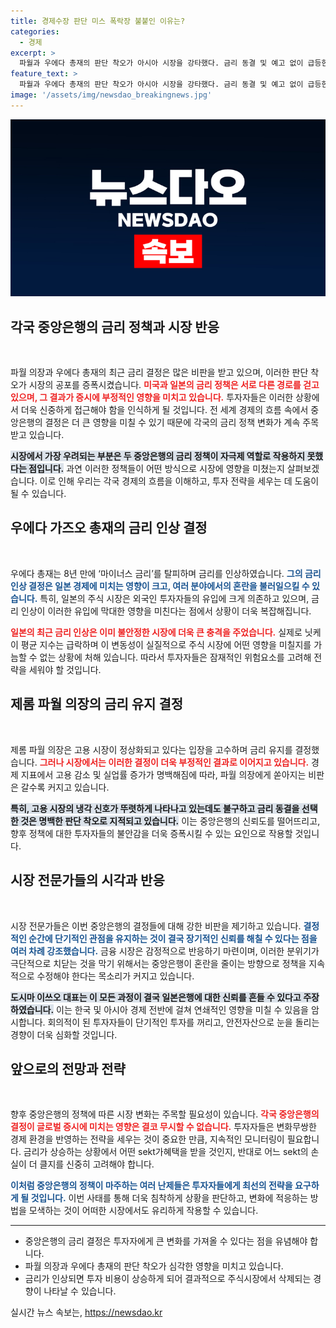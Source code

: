 ```yaml
---
title: 경제수장 판단 미스 폭락장 불붙인 이유는?
categories:
  - 경제
excerpt: >
  파월과 우에다 총재의 판단 착오가 아시아 시장을 강타했다. 금리 동결 및 예고 없이 급등한 일본 금리가 증시에 충격을 주며, 두 중앙은행의 잘못된 결정이 시장 불안을 키우고 있다. 클릭해서 더 알아보세요!
feature_text: >
  파월과 우에다 총재의 판단 착오가 아시아 시장을 강타했다. 금리 동결 및 예고 없이 급등한 일본 금리가 증시에 충격을 주며, 두 중앙은행의 잘못된 결정이 시장 불안을 키우고 있다. 클릭해서 더 알아보세요!
image: '/assets/img/newsdao_breakingnews.jpg'
---
```


<p><img src="/assets/img/newsdao_breakingnews.jpg" alt="bookingtag 속보" /></p>

<h2 data-ke-size="size26">각국 중앙은행의 금리 정책과 시장 반응</h2>

<p data-ke-size="size16">&nbsp;</p>

<p>파월 의장과 우에다 총재의 최근 금리 결정은 많은 비판을 받고 있으며, 이러한 판단 착오가 시장의 공포를 증폭시켰습니다. <b><span style="color: #ee2323;">미국과 일본의 금리 정책은 서로 다른 경로를 걷고 있으며, 그 결과가 증시에 부정적인 영향을 미치고 있습니다.</span></b> 투자자들은 이러한 상황에서 더욱 신중하게 접근해야 함을 인식하게 될 것입니다. 전 세계 경제의 흐름 속에서 중앙은행의 결정은 더 큰 영향을 미칠 수 있기 때문에 각국의 금리 정책 변화가 계속 주목받고 있습니다. </p>

<p><b><span style="background-color: #21538527;">시장에서 가장 우려되는 부분은 두 중앙은행의 금리 정책이 자극제 역할로 작용하지 못했다는 점입니다.</span></b> 과연 이러한 정책들이 어떤 방식으로 시장에 영향을 미쳤는지 살펴보겠습니다. 이로 인해 우리는 각국 경제의 흐름을 이해하고, 투자 전략을 세우는 데 도움이 될 수 있습니다.</p>

<h2 data-ke-size="size26">우에다 가즈오 총재의 금리 인상 결정</h2>

<p data-ke-size="size16">&nbsp;</p>

<p>우에다 총재는 8년 만에 ‘마이너스 금리’를 탈피하며 금리를 인상하였습니다. <b><span style="color: #1a5490;">그의 금리 인상 결정은 일본 경제에 미치는 영향이 크고, 여러 분야에서의 혼란을 불러일으킬 수 있습니다.</span></b> 특히, 일본의 주식 시장은 외국인 투자자들의 유입에 크게 의존하고 있으며, 금리 인상이 이러한 유입에 막대한 영향을 미친다는 점에서 상황이 더욱 복잡해집니다. </p>

<p><b><span style="color: #ee2323;">일본의 최근 금리 인상은 이미 불안정한 시장에 더욱 큰 충격을 주었습니다.</span></b> 실제로 닛케이 평균 지수는 급락하며 이 변동성이 실질적으로 주식 시장에 어떤 영향을 미칠지를 가늠할 수 없는 상황에 처해 있습니다. 따라서 투자자들은 잠재적인 위험요소를 고려해 전략을 세워야 할 것입니다.</p>

<h2 data-ke-size="size26">제롬 파월 의장의 금리 유지 결정</h2>

<p data-ke-size="size16">&nbsp;</p>

<p>제롬 파월 의장은 고용 시장이 정상화되고 있다는 입장을 고수하며 금리 유지를 결정했습니다. <b><span style="color: #ee2323;">그러나 시장에서는 이러한 결정이 더욱 부정적인 결과로 이어지고 있습니다.</span></b> 경제 지표에서 고용 감소 및 실업률 증가가 명백해짐에 따라, 파월 의장에게 쏟아지는 비판은 갈수록 커지고 있습니다. </p>

<p><b><span style="background-color: #21538527;">특히, 고용 시장의 냉각 신호가 뚜렷하게 나타나고 있는데도 불구하고 금리 동결을 선택한 것은 명백한 판단 착오로 지적되고 있습니다.</span></b> 이는 중앙은행의 신뢰도를 떨어뜨리고, 향후 정책에 대한 투자자들의 불안감을 더욱 증폭시킬 수 있는 요인으로 작용할 것입니다. </p>

<h2 data-ke-size="size26">시장 전문가들의 시각과 반응</h2>

<p data-ke-size="size16">&nbsp;</p>

<p>시장 전문가들은 이번 중앙은행의 결정들에 대해 강한 비판을 제기하고 있습니다. <b><span style="color: #1a5490;">결정적인 순간에 단기적인 관점을 유지하는 것이 결국 장기적인 신뢰를 해칠 수 있다는 점을 여러 차례 강조했습니다.</span></b> 금융 시장은 감정적으로 반응하기 마련이며, 이러한 분위기가 극단적으로 치닫는 것을 막기 위해서는 중앙은행이 혼란을 줄이는 방향으로 정책을 지속적으로 수정해야 한다는 목소리가 커지고 있습니다.</p>

<p><b><span style="background-color: #21538527;">도시마 이쓰오 대표는 이 모든 과정이 결국 일본은행에 대한 신뢰를 흔들 수 있다고 주장하였습니다.</span></b> 이는 한국 및 아시아 경제 전반에 걸쳐 연쇄적인 영향을 미칠 수 있음을 암시합니다. 회의적이 된 투자자들이 단기적인 투자를 꺼리고, 안전자산으로 눈을 돌리는 경향이 더욱 심화할 것입니다. </p>

<h2 data-ke-size="size26">앞으로의 전망과 전략</h2>

<p data-ke-size="size16">&nbsp;</p>

<p>향후 중앙은행의 정책에 따른 시장 변화는 주목할 필요성이 있습니다. <b><span style="color: #ee2323;">각국 중앙은행의 결정이 글로벌 증시에 미치는 영향은 결코 무시할 수 없습니다.</span></b> 투자자들은 변화무쌍한 경제 환경을 반영하는 전략을 세우는 것이 중요한 만큼, 지속적인 모니터링이 필요합니다. 금리가 상승하는 상황에서 어떤 sekt가혜택을 받을 것인지, 반대로 어느 sekt의 손실이 더 클지를 신중히 고려해야 합니다.</p>

<p><b><span style="color: #1a5490;">이처럼 중앙은행의 정책이 마주하는 여러 난제들은 투자자들에게 최선의 전략을 요구하게 될 것입니다.</span></b> 이번 사태를 통해 더욱 침착하게 상황을 판단하고, 변화에 적응하는 방법을 모색하는 것이 어떠한 시장에서도 유리하게 작용할 수 있습니다.</p>

<hr>

<ul>
<li>중앙은행의 금리 결정은 투자자에게 큰 변화를 가져올 수 있다는 점을 유념해야 합니다.</li>
<li>파월 의장과 우에다 총재의 판단 착오가 심각한 영향을 미치고 있습니다.</li>
<li>금리가 인상되면 투자 비용이 상승하게 되어 결과적으로 주식시장에서 삭제되는 경향이 나타날 수 있습니다.</li>
</ul>

<p data-ke-size="size16"></p>
실시간 뉴스 속보는, <a href="https://newsdao.kr" rel="dofollow">https://newsdao.kr</a>


